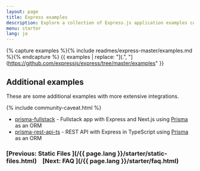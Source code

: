 ```yaml
---
layout: page
title: Express examples
description: Explore a collection of Express.js application examples covering various use cases, integrations, and advanced configurations to help you learn and build your projects.
menu: starter
lang: ja
---
```


{% capture examples %}{% include readmes/express-master/examples.md %}{% endcapture %}
{{ examples | replace: "](.", "](https://github.com/expressjs/express/tree/master/examples" }}

## Additional examples

These are some additional examples with more extensive integrations.

{% include community-caveat.html %}

- [prisma-fullstack](https://github.com/prisma/prisma-examples/tree/latest/pulse/fullstack-simple-chat) - Fullstack app with Express and Next.js using [Prisma](https://www.npmjs.com/package/prisma) as an ORM
- [prisma-rest-api-ts](https://github.com/prisma/prisma-examples/tree/latest/orm/express) - REST API with Express in TypeScript using [Prisma](https://www.npmjs.com/package/prisma) as an ORM

### [Previous: Static Files ](/{{ page.lang }}/starter/static-files.html)&nbsp;&nbsp;&nbsp;&nbsp;[Next: FAQ ](/{{ page.lang }}/starter/faq.html)
